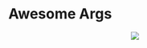 # Awesome Args
<p align="center">
    <img src="https://github.com/GabrielMusat/awesome-args/actions/workflows/test.yml/badge.svg">
</p>